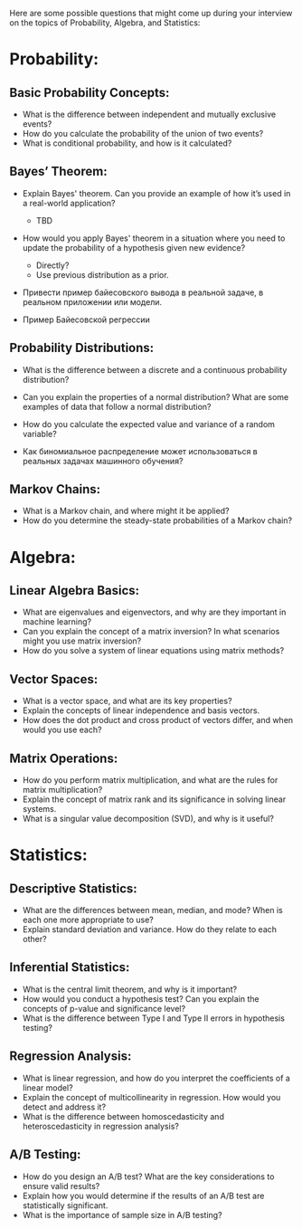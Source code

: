 Here are some possible questions that might come up during your interview on the topics of Probability, Algebra, and Statistics:

# Probability:

## Basic Probability Concepts:

- What is the difference between independent and mutually exclusive events?
- How do you calculate the probability of the union of two events?
- What is conditional probability, and how is it calculated?

## Bayes’ Theorem:

- Explain Bayes' theorem. Can you provide an example of how it’s used in a real-world application?
	- TBD
- How would you apply Bayes' theorem in a situation where you need to update the probability of a hypothesis given new evidence?
	- Directly?
	- Use previous distribution as a prior.

- Привести пример байесовского вывода в реальной задаче, в реальном приложении или модели.

- Пример Байесовской регрессии

## Probability Distributions:

- What is the difference between a discrete and a continuous probability distribution?
- Can you explain the properties of a normal distribution? What are some examples of data that follow a normal distribution?
- How do you calculate the expected value and variance of a random variable?

- Как биномиальное распределение может использоваться в реальных задачах машинного обучения?
## Markov Chains:

- What is a Markov chain, and where might it be applied?
- How do you determine the steady-state probabilities of a Markov chain?

# Algebra:

## Linear Algebra Basics:

- What are eigenvalues and eigenvectors, and why are they important in machine learning?
- Can you explain the concept of a matrix inversion? In what scenarios might you use matrix inversion?
- How do you solve a system of linear equations using matrix methods?

## Vector Spaces:

- What is a vector space, and what are its key properties?
- Explain the concepts of linear independence and basis vectors.
- How does the dot product and cross product of vectors differ, and when would you use each?

## Matrix Operations:

- How do you perform matrix multiplication, and what are the rules for matrix multiplication?
- Explain the concept of matrix rank and its significance in solving linear systems.
- What is a singular value decomposition (SVD), and why is it useful?

# Statistics:

## Descriptive Statistics:

- What are the differences between mean, median, and mode? When is each one more appropriate to use?
- Explain standard deviation and variance. How do they relate to each other?

## Inferential Statistics:

- What is the central limit theorem, and why is it important?
- How would you conduct a hypothesis test? Can you explain the concepts of p-value and significance level?
- What is the difference between Type I and Type II errors in hypothesis testing?

## Regression Analysis:

- What is linear regression, and how do you interpret the coefficients of a linear model?
- Explain the concept of multicollinearity in regression. How would you detect and address it?
- What is the difference between homoscedasticity and heteroscedasticity in regression analysis?

## A/B Testing:

- How do you design an A/B test? What are the key considerations to ensure valid results?
- Explain how you would determine if the results of an A/B test are statistically significant.
- What is the importance of sample size in A/B testing?
